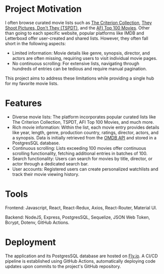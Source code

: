 # Project Motivation

I often browse curated movie lists such as [The Criterion Collection](https://www.criterion.com/shop/browse/list?sort=spine_number), [They Shoot Pictures, Don't They (TSPDT)](https://www.theyshootpictures.com/gf1000_all1000films_table.php), and the [AFI Top 100 Movies](https://www.afi.com/afis-100-years-100-movies/). Other than going to each specific website, popular platforms like IMDB and Letterboxd offer user-created and shared lists. However, they often fall short in the following aspects:

-   Limited information: Movie details like genre, synopsis, director, and actors are often missing, requiring users to visit individual movie pages.
-   No continuous scrolling: For extensive lists, navigating through hundreds of entries can be tedious and require manual pagination.

This project aims to address these limitations while providing a single hub for my favorite movie lists.

# Features

-   Diverse movie lists: The platform incorporates popular curated lists like The Criterion Collection, TSPDT, AFI Top 100 Movies, and much more.
-   Rich movie information: Within the list, each movie entry provides details like year, length, genre, production country, ratings, director, actors, and a synopsis. Data is initially retrieved from the [OMDB API](https://www.omdbapi.com/) and stored in a PostgresSQL database.
-   Continuous scrolling: Lists exceeding 100 movies offer continuous scrolling functionality, fetching additional entries in batches of 100.
-   Search functionality: Users can search for movies by title, director, or actor through a dedicated search bar.
-   User accounts: Registered users can create personalized watchlists and track their movie viewing history.

# Tools

Frontend: Javascript, React, React-Redux, Axios, React-Router, Material UI.

Backend: NodeJS, Express, PostgresSQL, Sequelize, JSON Web Token, Bcrypt, Dotenv, GitHub
Actions.

# Deployment

The application and its PostgresSQL database are hosted on [Fly.io](https://movie-list.fly.dev/). A CI/CD pipeline is established using GitHub Actions, automatically deploying code updates upon commits to the project's GitHub repository.
